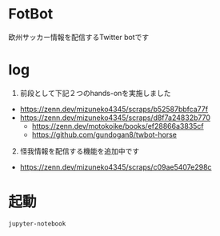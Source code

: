 # FotBot
欧州サッカー情報を配信するTwitter botです
# log
1. 前段として下記２つのhands-onを実施しました
- https://zenn.dev/mizuneko4345/scraps/b52587bbfca77f
- https://zenn.dev/mizuneko4345/scraps/d8f7a24832b770
  - https://zenn.dev/motokoike/books/ef28866a3835cf
  - https://github.com/gundogan8/twbot-horse

2. 怪我情報を配信する機能を追加中です
- https://zenn.dev/mizuneko4345/scraps/c09ae5407e298c

# 起動
```
jupyter-notebook
```